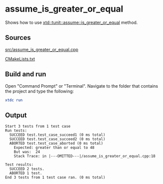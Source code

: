 # assume_is_greater_or_equal

Shows how to use [xtd::tunit::assume::is_greater_or_equal](https://gammasoft71.github.io/xtd/reference_guides/latest/classxtd_1_1tunit_1_1assume.html#a3b7e300416362c4661f4d3758d84561b) method.

## Sources

[src/assume_is_greater_or_equal.cpp](src/assume_is_greater_or_equal.cpp)

[CMakeLists.txt](CMakeLists.txt)

## Build and run

Open "Command Prompt" or "Terminal". Navigate to the folder that contains the project and type the following:

```cmake
xtdc run
```

## Output

```
Start 3 tests from 1 test case
Run tests:
  SUCCEED test.test_case_succeed1 (0 ms total)
  SUCCEED test.test_case_succeed2 (0 ms total)
  ABORTED test.test_case_aborted (0 ms total)
    Expected: greater than or equal to 48
    But was:  24
    Stack Trace: in |---OMITTED---|/assume_is_greater_or_equal.cpp:18

Test results:
  SUCCEED 2 tests.
  ABORTED 1 test.
End 3 tests from 1 test case ran. (0 ms total)
```
